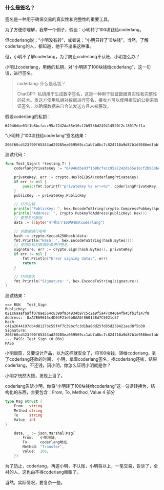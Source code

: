 ### 什么是签名？

签名是一种用于确保交易的真实性和完整性的重要工具。   

为了方便你理解，我举一个例子，假设：小明转了100块钱给coderlang。

但coderlang说：“小明没有转”，或者说：“小明只转了10块钱”，当然，了解coderlang的人，都知道，他干不出来这种事。

但，小明不了解coderlang，为了防止coderlang不认账，小明怎么办？

小明让coderlang，用他的私钥，对“小明转了100块钱给coderlang”，这一句话，进行签名。

> coderlang: 什么是私钥？ 
> 
> ChatGPT: 私钥用于生成数字签名，这是一种用于验证数据真实性和完整性的技术。发送方使用私钥对数据进行签名，接收方可以使用相应的公钥来验证签名，以确保数据来自合法发送方且未被篡改。

假设coderlang的私钥：
```
64946dbe03f1b8bcfacc95a7242da55e16cf2b9536d249414520f2cf8017ef1a
```

“小明转了100块钱给coderlang”签名结果：
```
206f60cd423f90f65343ad29285ea059569cc1ab7a0bc7c824710a9d87b1d9586edfabf3ab4221abb8f5f37eecf8c328d75d284f6ea3166b32c7993f5db0219600
```

测试代码：
```go
func Test_Sign(t *testing.T) {
	coderlangPrivateKey := "64946dbe03f1b8bcfacc95a7242da55e16cf2b9536d249414520f2cf8017ef1a"

	privateKey, err := crypto.HexToECDSA(coderlangPrivateKey)
	if err != nil {
		panic(fmt.Sprintf("privateKey %s err=%v", coderlangPrivateKey, err))
	}
	publicKey := privateKey.PublicKey

	// 打印公钥
	println("PublicKey: ", hex.EncodeToString(crypto.CompressPubkey(&publicKey)))
	println("Address: ", crypto.PubkeyToAddress(publicKey).Hex())
	// 要签名的数据
	data := []byte("小明借了100块钱给coderlang")

	// 对数据进行哈希
	hash := crypto.Keccak256Hash(data)
	fmt.Println("Hash: ", hex.EncodeToString(hash.Bytes()))
	// 使用私钥对数据哈希进行签名
	signature, err := crypto.Sign(hash.Bytes(), privateKey)
	if err != nil {
		fmt.Println("Error signing data:", err)
		return
	}

	// 打印签名
	fmt.Println("Signature: ", hex.EncodeToString(signature))
}
```

测试结果：
```shell
=== RUN   Test_Sign
PublicKey:  021c6aaafaaff078ae564c8399f934934b97c5c2e9f5a47c040a4fb45fb1f147f8
Address:  0xA7E69615c4D04F21e9b8AA6f860138d7C5021c57
Hash:  c41a2644197cb4d8127bc55f4f7c39bcfc3d1ba8dd25fd05d238421aed8f5b30
Signature:  206f60cd423f90f65343ad29285ea059569cc1ab7a0bc7c824710a9d87b1d9586edfabf3ab4221abb8f5f37eecf8c328d75d284f6ea3166b32c7993f5db0219600
--- PASS: Test_Sign (0.00s)
PASS
```

小明很菜，又要设计产品，以为这样就安全了，将100块钱，转给coderlang，到了coderlang还款的时间，
小明，拿着coderlang签名，找coderlang还钱，结果coderlang，不还钱，问小明，你怎么证明小明就是你？

小明才恍然大悟，发现上当了。

coderlang告诉小明，你将“小明转了100块钱给coderlang”这一句话转换为，结构化的东西，主要包含：From, To, Method, Value 4 部分

```go
type Msg struct {
	From   string
	Method string
	To     string
	Value  int
}
```

```go
	data, _ := json.Marshal(Msg{
		From:   小明地址,
		To:     coderlang地址,
		Method: "Transfer",
		Value:  100,
	})
```

为了防止，coderlang，再逗小明，不认账，小明将以上，一笔交易，告诉了，全村的人，这也由不得coderlang赖账了。

当然，实际情况，要复杂一些。